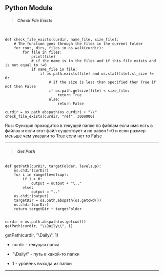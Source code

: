 ## **Python Module**

> ###### **Check File Exists**

```

def check_file_exists(curdir, name_file, size_file):
    # The function goes through the files in the current folder
    for root, dirs, files in os.walk(curdir):
        for file in files:
            print(file)
            # if the name is in the files and if this file exists and is not equal to !=0
            if name_file in file:
                if os.path.exists(file) and os.stat(file).st_size != 0:
                    # if the size is less than specified then True if not then False
                    if os.path.getsize(file) < size_file:
                        return True
                    else:
                        return False

curdir = os.path.abspath(os.curdir) + "\\"
check_file_exists(curdir, "ref", 3000000)

```

Rus: Функция проходится в текущей папке по файлам если имя есть в файлах и если этот файл существует и не равен !=0 и если размер меньше чем указали то True если нет то False

---

> ###### **Get Path**

```
def getPath(curDir, targetFolder, levelsup):
    os.chdir(curDir)
    for i in range(levelsup):
        if i > 0:
            output = output + "\.."
        else:
            output = ".."
    os.chdir(output)
    targetDir = os.path.abspath(os.getcwd())
    os.chdir(curDir)
    return targetDir + targetFolder


curdir = os.path.abspath(os.getcwd())
getPath(curdir, "\\Daily\\", 1)

```

getPath(curdir, "\\Daily\\", 1)

* curdir - текущая папка
* "\\Daily\\" - путь к какой-то папки

* 1 - уровень выхода из папки

---
